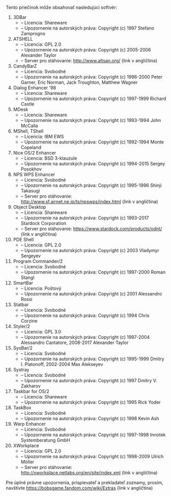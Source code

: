 Tento priečinok môže obsahovať nasledujúci softvér:

1. 3DBar
   - – Licencia: Shareware
   - – Upozornenie na autorských práva: Copyright (c) 1997 Stefano Zamprogno
2. ATSHELL
   - – Licencia: GPL 2.0
   - – Upozornenie na autorských práva: Copyright (c) 2005-2006 Alexander Taylor
   - – Server pro stáhovanie: http://www.altsan.org/ (link v angličtina)
3. CandyBarZ
   - – Licencia: Svobodné
   - – Upozornenie na autorských práva: Copyright (c) 1996-2000 Peter Garner, Eric Norman, Jack Troughton, Matthew Wagner
4. Dialog Enhancer '98
   - – Licencia: Shareware
   - – Upozornenie na autorských práva: Copyright (c) 1997-1999 Richard Castle
5. MDesk
   - – Licencia: Shareware
   - – Upozornenie na autorských práva: Copyright (c) 1993-1994 John McCalla
6. MShell, TShell
   - – Licencia: IBM EWS
   - – Upozornenie na autorských práva: Copyright (c) 1992-1994 Monte Copeland
7. Nice OS/2 Enhancer
   - – Licencia: BSD 3-klauzule
   - – Upozornenie na autorských práva: Copyright (c) 1994-2015 Sergey Posokhov
8. NPS WPS Enhancer
   - – Licencia: Svobodné
   - – Upozornenie na autorských práva: Copyright (c) 1995-1996 Shinji Takasugi
   - – Server pro stáhovanie: http://www.sf.airnet.ne.jp/ts/npswps/index.html (link v angličtina)
9. Object Desktop
   - – Licencia: Shareware
   - – Upozornenie na autorských práva: Copyright (c) 1993-2017 Stardock Corporation
   - – Server pro stáhovanie: https://www.stardock.com/products/odnt/ (link v angličtina)
10. PDE Shell
    - – Licencia: GPL 2.0
    - – Upozornenie na autorských práva: Copyright (c) 2003 Vladymyr Sergeyev
11. Program Commander/2
    - – Licencia: Svobodné
    - – Upozornenie na autorských práva: Copyright (c) 1997-2000 Roman Stangl
12. SmartBar
    - – Licencia: Poštový
    - – Upozornenie na autorských práva: Copyright (c) 2001 Alessandro Rossi
13. Statbar
    - – Licencia: Svobodné
    - – Upozornenie na autorských práva: Copyright (c) 1994 Chris Corzine
14. Styler/2
    - – Licencia: GPL 3.0
    - – Upozornenie na autorských práva: Copyright (c) 1997-2004 Alessandro Cantatore, 2008-2017 Alexander Taylor
15. SysBar/2
    - – Licencia: Svobodné
    - – Upozornenie na autorských práva: Copyright (c) 1995-1999 Dmitry I. Platonoff, 2002-2004 Max Alekseyev
16. Systray
    - – Licencia: Svobodné
    - – Upozornenie na autorských práva: Copyright (c) 1997 Dmitry V. Zakharov
17. Taskbar for OS/2
    - – Licencia: Shareware
    - – Upozornenie na autorských práva: Copyright (c) 1995 Rick Yoder
18. TaskBox
    - – Licencia: Svobodné
    - – Upozornenie na autorských práva: Copyright (c) 1998 Kevin Ash
19. Warp Enhancer
    - – Licencia: Svobodné
    - – Upozornenie na autorských práva: Copyright (c) 1997-1998 Innotek Systemberatung GmbH
20. XWorkplace
    - – Licencia: GPL 2.0
    - – Upozornenie na autorských práva: Copyright (c) 1998-2009 Ulrich Möller
    - – Server pro stáhovanie: http://xworkplace.netlabs.org/en/site/index.xml (link v angličtina)

Pre úplné právne upozornenia, prispievateľ a prekladateľ zoznamy, prosím, navštívte https://bobsgame.fandom.com/wiki/Extras (link v angličtina)

